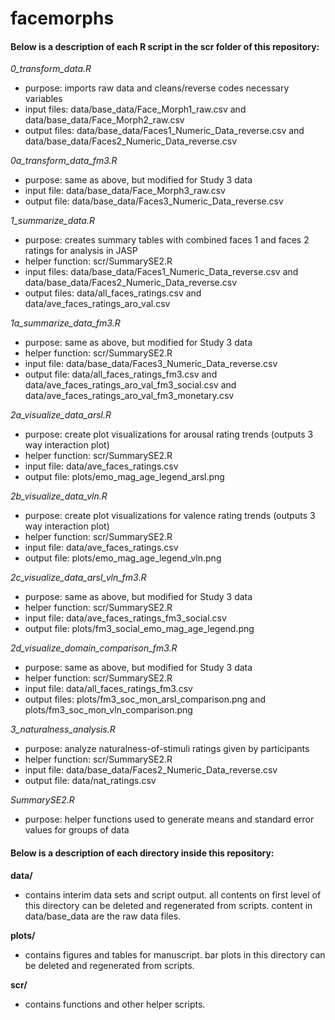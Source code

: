 # facemorphs

#### Below is a description of each R script in the scr folder of this repository: 

*0_transform_data.R*
- purpose: imports raw data and cleans/reverse codes necessary variables 
- input files: data/base_data/Face_Morph1_raw.csv and data/base_data/Face_Morph2_raw.csv
- output files: data/base_data/Faces1_Numeric_Data_reverse.csv and data/base_data/Faces2_Numeric_Data_reverse.csv

*0a_transform_data_fm3.R*
- purpose: same as above, but modified for Study 3 data
- input file: data/base_data/Face_Morph3_raw.csv
- output file: data/base_data/Faces3_Numeric_Data_reverse.csv

*1_summarize_data.R*
- purpose: creates summary tables with combined faces 1 and faces 2 ratings for analysis in JASP 
- helper function: scr/SummarySE2.R
- input files: data/base_data/Faces1_Numeric_Data_reverse.csv and data/base_data/Faces2_Numeric_Data_reverse.csv 
- output files: data/all_faces_ratings.csv and data/ave_faces_ratings_aro_val.csv

*1a_summarize_data_fm3.R*
- purpose: same as above, but modified for Study 3 data
- helper function: scr/SummarySE2.R
- input file: data/base_data/Faces3_Numeric_Data_reverse.csv
- output file: data/all_faces_ratings_fm3.csv and data/ave_faces_ratings_aro_val_fm3_social.csv and data/ave_faces_ratings_aro_val_fm3_monetary.csv

*2a_visualize_data_arsl.R*
- purpose: create plot visualizations for arousal rating trends (outputs 3 way interaction plot)
- helper function: scr/SummarySE2.R
- input file: data/ave_faces_ratings.csv 
- output file: plots/emo_mag_age_legend_arsl.png 

*2b_visualize_data_vln.R*
- purpose: create plot visualizations for valence rating trends (outputs 3 way interaction plot)
- helper function: scr/SummarySE2.R
- input file: data/ave_faces_ratings.csv 
- output file: plots/emo_mag_age_legend_vln.png 

*2c_visualize_data_arsl_vln_fm3.R*
- purpose: same as above, but modified for Study 3 data
- helper function: scr/SummarySE2.R
- input file: data/ave_faces_ratings_fm3_social.csv 
- output file: plots/fm3_social_emo_mag_age_legend.png

*2d_visualize_domain_comparison_fm3.R*
- purpose: same as above, but modified for Study 3 data
- helper function: scr/SummarySE2.R
- input file: data/all_faces_ratings_fm3.csv 
- output files: plots/fm3_soc_mon_arsl_comparison.png and plots/fm3_soc_mon_vln_comparison.png

*3_naturalness_analysis.R* 
- purpose: analyze naturalness-of-stimuli ratings given by participants 
- helper function: scr/SummarySE2.R
- input file: data/base_data/Faces2_Numeric_Data_reverse.csv
- output file: data/nat_ratings.csv 

*SummarySE2.R*
- purpose: helper functions used to generate means and standard error values for groups of data 

#### Below is a description of each directory inside this repository:

**data/** 
- contains interim data sets and script output. all contents on first level of this directory can be deleted and regenerated from scripts. content in data/base_data are the raw data files.

**plots/**
- contains figures and tables for manuscript. bar plots in this directory can be deleted and regenerated from scripts.

**scr/**
- contains functions and other helper scripts.
